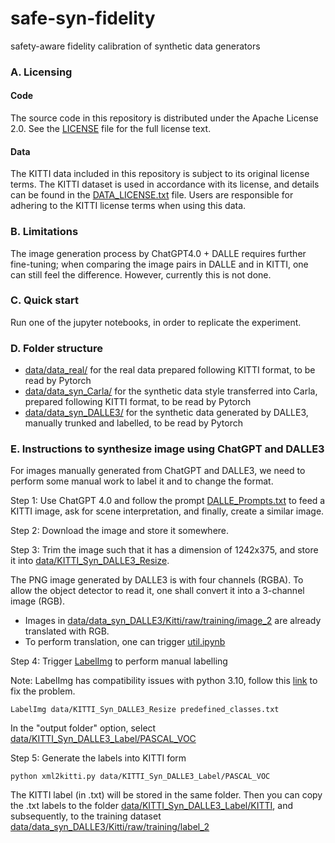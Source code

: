 # safe-syn-fidelity
safety-aware fidelity calibration of synthetic data generators

### A. Licensing

#### Code
The source code in this repository is distributed under the Apache License 2.0. See the [LICENSE](./LICENSE) file for the full license text.

#### Data
The KITTI data included in this repository is subject to its original license terms. The KITTI dataset is used in accordance with its license, and details can be found in the [DATA_LICENSE.txt](./DATA_LICENSE.txt) file. Users are responsible for adhering to the KITTI license terms when using this data.

### B. Limitations

The image generation process by ChatGPT4.0 + DALLE requires further fine-tuning; when comparing the image pairs in DALLE and in KITTI, one can still feel the difference. However, currently this is not done. 

### C. Quick start

Run one of the jupyter notebooks, in order to replicate the experiment. 

### D. Folder structure

* [data/data_real/](data/data_real/) for the real data prepared following KITTI format, to be read by Pytorch
* [data/data_syn_Carla/](data/data_syn_Carla/) for the synthetic data style transferred into Carla, prepared following KITTI format, to be read by Pytorch
* [data/data_syn_DALLE3/](data/data_syn_DALLE3/) for the synthetic data generated by DALLE3, manually trunked and labelled, to be read by Pytorch

### E. Instructions to synthesize image using ChatGPT and DALLE3

For images manually generated from ChatGPT and DALLE3, we need to perform some manual work to label it and to change the format.

Step 1: Use ChatGPT 4.0 and follow the prompt [DALLE_Prompts.txt](DALLE_Prompts.txt) to feed a KITTI image, ask for scene interpretation, and finally, create a similar image.

Step 2: Download the image and store it somewhere. 

Step 3: Trim the image such that it has a dimension of 1242x375, and store it into [data/KITTI_Syn_DALLE3_Resize](data/KITTI_Syn_DALLE3_Resize). 

The PNG image generated by DALLE3 is with four channels (RGBA). To allow the object detector to read it, one shall convert it into a 3-channel image (RGB). 
* Images in [data/data_syn_DALLE3/Kitti/raw/training/image_2](data/data_syn_DALLE3/Kitti/raw/training/image_2) are already translated with RGB.
* To perform translation, one can trigger [util.ipynb](util.ipynb)

Step 4: Trigger [LabelImg](https://pypi.org/project/labelImg/1.4.0/) to perform manual labelling

Note: LabelImg has compatibility issues with python 3.10, follow this [link](https://github.com/HumanSignal/labelImg/issues/872#issuecomment-1309017766) to fix the problem.

```console
LabelImg data/KITTI_Syn_DALLE3_Resize predefined_classes.txt
```

In the "output folder" option, select [data/KITTI_Syn_DALLE3_Label/PASCAL_VOC](data/KITTI_Syn_DALLE3_Label/PASCAL_VOC)


Step 5: Generate the labels into KITTI form

```console
python xml2kitti.py data/KITTI_Syn_DALLE3_Label/PASCAL_VOC
```

The KITTI label (in .txt) will be stored in the same folder. Then you can copy the .txt labels to the folder [data/KITTI_Syn_DALLE3_Label/KITTI](data/KITTI_Syn_DALLE3_Label/KITTI), and subsequently, to the training dataset [data/data_syn_DALLE3/Kitti/raw/training/label_2](data/data_syn_DALLE3/Kitti/raw/training/label_2)
